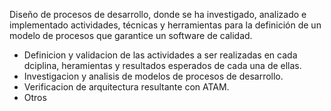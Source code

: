 Diseño de procesos de desarrollo, donde se ha investigado, analizado e implementado actividades, técnicas y herramientas para la definición de un modelo de procesos que garantice un software de calidad.
- Definicion y validacion de las actividades a ser realizadas en cada dciplina, heramientas y resultados esperados de cada una de ellas.
- Investigacion y analisis de modelos de procesos de desarrollo.
- Verificacion de arquitectura resultante con ATAM.
- Otros
